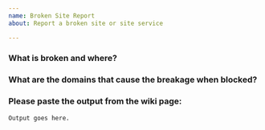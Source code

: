 ```yaml
---
name: Broken Site Report
about: Report a broken site or site service

---
```


<!--
Is Privacy Badger breaking a site by blocking too much? We'd like to get it fixed! Let's get some debugging information first.

Please follow the instructions on the following wiki page and answer the questions below.

https://github.com/EFForg/privacybadger/wiki/Find-out-why-Privacy-Badger-is-blocking-a-domain

-->

### What is broken and where?

### What are the domains that cause the breakage when blocked?

### Please paste the output from the wiki page:
```
Output goes here.
```
